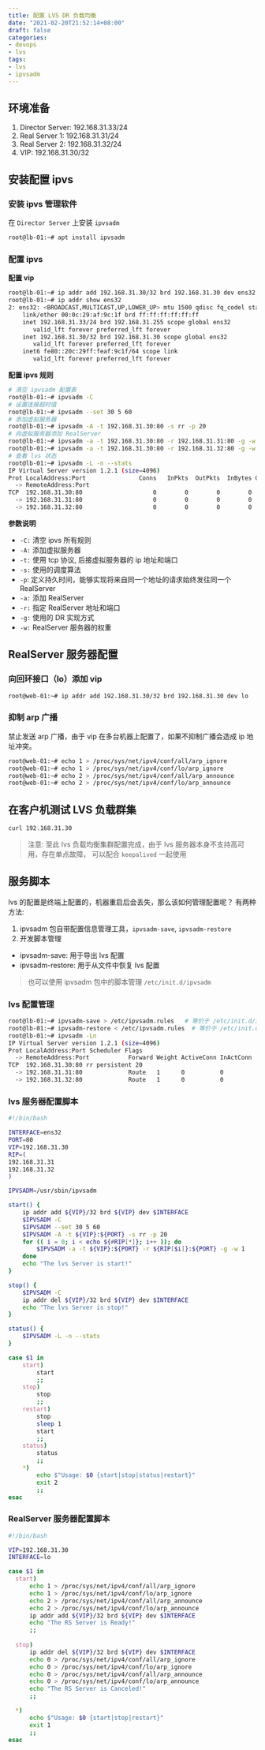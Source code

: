 ```yaml
---
title: 配置 LVS DR 负载均衡
date: "2021-02-20T21:52:14+08:00"
draft: false
categories:
- devops
- lvs
tags:
- lvs
- ipvsadm
---
```


## 环境准备

1. Director Server:  192.168.31.33/24
2. Real Server 1: 192.168.31.31/24
3. Real Server 2: 192.168.31.32/24
4. VIP: 192.168.31.30/32

## 安装配置 ipvs

### 安装 ipvs 管理软件

在 `Director Server` 上安装 `ipvsadm`

```bash
root@lb-01:~# apt install ipvsadm
```

### 配置 ipvs

**配置 vip**

```bash
root@lb-01:~# ip addr add 192.168.31.30/32 brd 192.168.31.30 dev ens32
root@lb-01:~# ip addr show ens32
2: ens32: <BROADCAST,MULTICAST,UP,LOWER_UP> mtu 1500 qdisc fq_codel state UP group default qlen 1000
    link/ether 00:0c:29:af:9c:1f brd ff:ff:ff:ff:ff:ff
    inet 192.168.31.33/24 brd 192.168.31.255 scope global ens32
       valid_lft forever preferred_lft forever
    inet 192.168.31.30/32 brd 192.168.31.30 scope global ens32
       valid_lft forever preferred_lft forever
    inet6 fe80::20c:29ff:feaf:9c1f/64 scope link
       valid_lft forever preferred_lft forever
```

**配置 ipvs 规则**

```bash
# 清空 ipvsadm 配置表
root@lb-01:~# ipvsadm -C
# 设置连接超时值
root@lb-01:~# ipvsadm --set 30 5 60
# 添加虚拟服务器
root@lb-01:~# ipvsadm -A -t 192.168.31.30:80 -s rr -p 20
# 向虚拟服务器添加 RealServer
root@lb-01:~# ipvsadm -a -t 192.168.31.30:80 -r 192.168.31.31:80 -g -w 1
root@lb-01:~# ipvsadm -a -t 192.168.31.30:80 -r 192.168.31.32:80 -g -w 1
# 查看 lvs 状态
root@lb-01:~# ipvsadm -L -n --stats
IP Virtual Server version 1.2.1 (size=4096)
Prot LocalAddress:Port               Conns   InPkts  OutPkts  InBytes OutBytes
  -> RemoteAddress:Port
TCP  192.168.31.30:80                    0        0        0        0        0
  -> 192.168.31.31:80                    0        0        0        0        0
  -> 192.168.31.32:80                    0        0        0        0        0
```

**参数说明**

- `-C:` 清空 ipvs 所有规则 
- `-A:` 添加虚拟服务器
- `-t:` 使用 tcp 协议, 后接虚拟服务器的 ip 地址和端口
- `-s:` 使用的调度算法
- `-p`: 定义持久时间，能够实现将来自同一个地址的请求始终发往同一个 RealServer
- `-a:` 添加 RealServer
- `-r:` 指定 RealServer 地址和端口
- `-g:` 使用的 DR 实现方式
- `-w:` RealServer 服务器的权重

## RealServer 服务器配置

### 向回环接口（lo）添加 vip

```bash
root@web-01:~# ip addr add 192.168.31.30/32 brd 192.168.31.30 dev lo
```

### 抑制 arp 广播

禁止发送 arp 广播，由于 vip 在多台机器上配置了，如果不抑制广播会造成 ip 地址冲突。

```bash
root@web-01:~# echo 1 > /proc/sys/net/ipv4/conf/all/arp_ignore
root@web-01:~# echo 1 > /proc/sys/net/ipv4/conf/lo/arp_ignore
root@web-01:~# echo 2 > /proc/sys/net/ipv4/conf/all/arp_announce
root@web-01:~# echo 2 > /proc/sys/net/ipv4/conf/lo/arp_announce
```

## 在客户机测试 LVS 负载群集

```bash
curl 192.168.31.30
```

> 注意: 至此 lvs 负载均衡集群配置完成，由于 lvs 服务器本身不支持高可用，存在单点故障， 可以配合 `keepalived` 一起使用


## 服务脚本

lvs 的配置是终端上配置的，机器重启后会丢失，那么该如何管理配置呢？ 有两种方法: 

1. ipvsadm 包自带配置信息管理工具，`ipvsadm-save`, `ipvsadm-restore`
2. 开发脚本管理

- ipvsadm-save: 用于导出 lvs 配置
- ipvsadm-restore: 用于从文件中恢复 lvs 配置 

> 也可以使用 ipvsadm 包中的脚本管理 `/etc/init.d/ipvsadm`

### lvs 配置管理

```bash
root@lb-01:~# ipvsadm-save > /etc/ipvsadm.rules   # 等价于 /etc/init.d/ipvsadm save
root@lb-01:~# ipvsadm-restore < /etc/ipvsadm.rules  # 等价于 /etc/init.d/ipvsadm load
root@lb-01:~# ipvsadm -Ln
IP Virtual Server version 1.2.1 (size=4096)
Prot LocalAddress:Port Scheduler Flags
  -> RemoteAddress:Port           Forward Weight ActiveConn InActConn
TCP  192.168.31.30:80 rr persistent 20
  -> 192.168.31.31:80             Route   1      0          0
  -> 192.168.31.32:80             Route   1      0          0
```

### lvs 服务器配置脚本

```bash
#!/bin/bash

INTERFACE=ens32
PORT=80
VIP=192.168.31.30
RIP=(
192.168.31.31
192.168.31.32
)

IPVSADM=/usr/sbin/ipvsadm

start() {
    ip addr add ${VIP}/32 brd ${VIP} dev $INTERFACE
    $IPVSADM -C
    $IPVSADM --set 30 5 60
    $IPVSADM -A -t ${VIP}:${PORT} -s rr -p 20
    for (( i = 0; i < echo ${#RIP[*]}; i++ )); do
        $IPVSADM -a -t ${VIP}:${PORT} -r ${RIP[$i]}:${PORT} -g -w 1
    done
    echo "The lvs Server is start!"
}

stop() {
    $IPVSADM -C
    ip addr del ${VIP}/32 brd ${VIP} dev $INTERFACE
    echo "The lvs Server is stop!"
}

status() {
    $IPVSADM -L -n --stats
}

case $1 in
    start)
        start
        ;;
    stop)
        stop
        ;;
    restart)
        stop 
        sleep 1
        start
        ;;
    status)
        status
        ;;
    *)
        echo $"Usage: $0 {start|stop|status|restart}"
        exit 2
        ;;
esac
```

### RealServer 服务器配置脚本

```bash
#!/bin/bash

VIP=192.168.31.30
INTERFACE=lo

case $1 in
  start)
      echo 1 > /proc/sys/net/ipv4/conf/all/arp_ignore
      echo 1 > /proc/sys/net/ipv4/conf/lo/arp_ignore
      echo 2 > /proc/sys/net/ipv4/conf/all/arp_announce
      echo 2 > /proc/sys/net/ipv4/conf/lo/arp_announce
      ip addr add ${VIP}/32 brd ${VIP} dev $INTERFACE
      echo "The RS Server is Ready!"
      ;;
      
  stop)
      ip addr del ${VIP}/32 brd ${VIP} dev $INTERFACE
      echo 0 > /proc/sys/net/ipv4/conf/all/arp_ignore
      echo 0 > /proc/sys/net/ipv4/conf/lo/arp_ignore
      echo 0 > /proc/sys/net/ipv4/conf/all/arp_announce
      echo 0 > /proc/sys/net/ipv4/conf/lo/arp_announce
      echo "The RS Server is Canceled!"
      ;;

  *)
      echo $"Usage: $0 {start|stop|restart}"
      exit 1
      ;;
esac
```